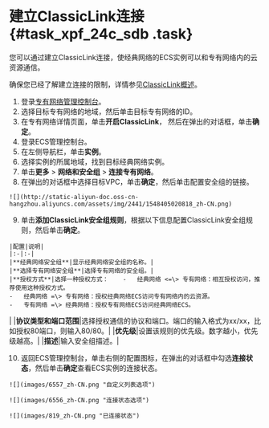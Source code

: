 # 建立ClassicLink连接 {#task_xpf_24c_sdb .task}

您可以通过建立ClassicLink连接，使经典网络的ECS实例可以和专有网络内的云资源通信。

确保您已经了解建立连接的限制，详情参见[ClassicLink概述](cn.zh-CN/用户指南/ClassicLink/ClassicLink概述.md#)。

1.   登录[专有网络管理控制台](https://vpcnext.console.aliyun.com)。 
2.   选择目标专有网络的地域，然后单击目标专有网络的ID。 
3.   在专有网络详情页面，单击**开启ClassicLink**， 然后在弹出的对话框，单击**确定**。 
4.   登录ECS管理控制台。 
5.   在左侧导航栏，单击**实例**。 
6.  选择实例的所属地域，找到目标经典网络实例。 
7.  单击**更多** \> **网络和安全组** \> **连接专有网络**。 
8.   在弹出的对话框中选择目标VPC，单击**确定**，然后单击配置安全组的链接。 

    ![](http://static-aliyun-doc.oss-cn-hangzhou.aliyuncs.com/assets/img/2441/1548405020818_zh-CN.png)

9.   单击**添加ClassicLink安全组规则**，根据以下信息配置ClassicLink安全组规则，然后单击**确定**。 

    |配置|说明|
    |:-|:-|
    |**经典网络安全组**|显示经典网络安全组的名称。|
    |**选择专有网络安全组**|选择专有网络的安全组。|
    |**授权方式**|选择一种授权方式：    -   经典网络 <=\> 专有网络：相互授权访问，推荐使用这种授权方式。
    -   经典网络 =\> 专有网络：授权经典网络ECS访问专有网络内的云资源。
    -   专有网络 =\> 经典网络：授权专有网络ECS访问经典网络ECS。
|
    |**协议类型和端口范围**|选择授权通信的协议和端口。端口的输入格式为xx/xx，比如授权80端口，则输入80/80。|
    |**优先级**|设置该规则的优先级。数字越小，优先级越高。|
    |**描述**|输入安全组描述。|

10.  返回ECS管理控制台，单击右侧的配置图标，在弹出的对话框中勾选**连接状态**，然后单击**确定**查看ECS实例的连接状态。 

    ![](images/6557_zh-CN.png "自定义列表选项")

    ![](images/6556_zh-CN.png "连接状态选项")

    ![](images/819_zh-CN.png "已连接状态")


